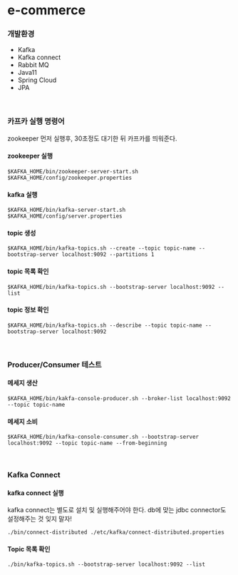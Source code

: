 # e-commerce

### 개발환경

* Kafka
* Kafka connect
* Rabbit MQ
* Java11
* Spring Cloud
* JPA

</br>

### 카프카 실행 명령어

zookeeper 먼저 실행후, 30초정도 대기한 뒤 카프카를 띄워준다.  

#### zookeeper 실행

```
$KAFKA_HOME/bin/zookeeper-server-start.sh $KAFKA_HOME/config/zookeeper.properties
```
#### kafka 실행

```
$KAFKA_HOME/bin/kafka-server-start.sh $KAFKA_HOME/config/server.properties
```

#### topic 생성

```
$KAFKA_HOME/bin/kafka-topics.sh --create --topic topic-name --bootstrap-server localhost:9092 --partitions 1
```

#### topic 목록 확인

```
$KAFKA_HOME/bin/kafka-topics.sh --bootstrap-server localhost:9092 --list
```

#### topic 정보 확인

```
$KAFKA_HOME/bin/kafka-topics.sh --describe --topic topic-name --bootstrap-server localhost:9092
```

</br>

### Producer/Consumer 테스트

#### 메세지 생산

```
$KAFKA_HOME/bin/kakfa-console-producer.sh --broker-list localhost:9092 --topic topic-name
```

#### 메세지 소비

```
$KAFKA_HOME/bin/kafka-console-consumer.sh --bootstrap-server localhost:9092 --topic topic-name --from-beginning
```

</br>

### Kafka Connect

#### kafka connect 실행

kafka connect는 별도로 설치 및 실행해주어야 한다. db에 맞는 jdbc connector도 설정해주는 것 잊지 말자!

```
./bin/connect-distributed ./etc/kafka/connect-distributed.properties
```

#### Topic 목록 확인

```
./bin/kafka-topics.sh --bootstrap-server localhost:9092 --list
```
